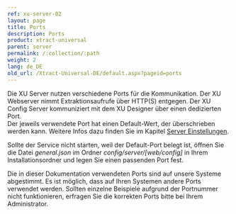 ```yaml
---
ref: xu-server-02
layout: page
title: Ports
description: Ports
product: xtract-universal
parent: server
permalink: /:collection/:path
weight: 2
lang: de_DE
old_url: /Xtract-Universal-DE/default.aspx?pageid=ports
---
```


Die XU Server nutzen verschiedene Ports für die Kommunikation. Der XU Webserver nimmt Extraktionsaufrufe über HTTP(S) entgegen. Der XU Config Server kommuniziert mit dem XU Designer über einen dedizierten Port. <br>
Der jeweils verwendete Port hat einen Default-Wert, der überschrieben werden kann. Weitere Infos dazu finden Sie im Kapitel [Server Einstellungen](./server_einstellungen_in_xu_3_x).

Sollte der Service nicht starten, weil der Default-Port belegt ist, öffnen Sie die Datei *general.json* im Ordner *config/server/[web/config]* in Ihrem Installationsordner und legen Sie einen passenden Port fest.

Die in dieser Dokumentation verwendeten Ports sind auf unsere Systeme abgestimmt. Es ist möglich, dass auf Ihren Systemen andere Ports verwendet werden. Sollten einzelne Beispiele aufgrund der Portnummer nicht funktionieren, erfragen Sie die korrekten Ports bitte bei Ihrem Administrator.
